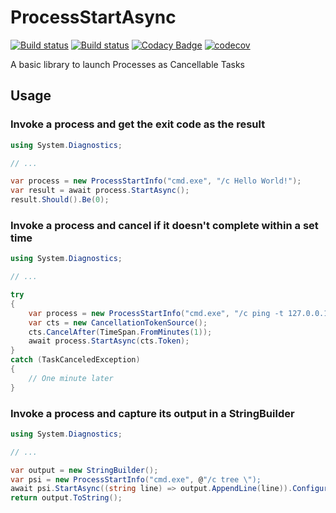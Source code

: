 # ProcessStartAsync
[![Build status](https://ci.appveyor.com/api/projects/status/m1svwtwno1g724bk?svg=true)](https://ci.appveyor.com/project/martinjarvis/processstartasync) 
[![Build status](https://sonarcloud.io/api/project_badges/measure?project=ProcessStartAsync&metric=alert_status)](https://sonarcloud.io/dashboard?id=ProcessStartAsync)
[![Codacy Badge](https://api.codacy.com/project/badge/Grade/bc23c9eac02d47c7a35fa9e19262cd79)](https://www.codacy.com/app/martinjarvis/ProcessStartAsync?utm_source=github.com&amp;utm_medium=referral&amp;utm_content=martinjarvis/ProcessStartAsync&amp;utm_campaign=Badge_Grade)
[![codecov](https://codecov.io/gh/martinjarvis/ProcessStartAsync/branch/master/graph/badge.svg)](https://codecov.io/gh/martinjarvis/ProcessStartAsync)

A basic library to launch Processes as Cancellable Tasks

## Usage

### Invoke a process and get the exit code as the result

```csharp
using System.Diagnostics;

// ...

var process = new ProcessStartInfo("cmd.exe", "/c Hello World!");
var result = await process.StartAsync();
result.Should().Be(0);
```

### Invoke a process and cancel if it doesn't complete within a set time

```csharp
using System.Diagnostics;

// ...

try
{
    var process = new ProcessStartInfo("cmd.exe", "/c ping -t 127.0.0.1");
    var cts = new CancellationTokenSource();
    cts.CancelAfter(TimeSpan.FromMinutes(1));
    await process.StartAsync(cts.Token);
}
catch (TaskCanceledException)
{
    // One minute later
}
```

### Invoke a process and capture its output in a StringBuilder

```csharp
using System.Diagnostics;

// ...

var output = new StringBuilder();
var psi = new ProcessStartInfo("cmd.exe", @"/c tree \");
await psi.StartAsync((string line) => output.AppendLine(line)).ConfigureAwait(false);
return output.ToString();
```
